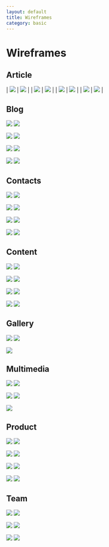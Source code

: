 ```yaml
---
layout: default
title: Wireframes
category: basic
---
```


# Wireframes

## Article
| ![](/images/frontend/wireframes/Article%20%231.png) | ![](/images/frontend/wireframes/Article%20%232.png) |
| ![](/images/frontend/wireframes/Article%20%233.png) | ![](/images/frontend/wireframes/Article%20%234.png) |
| ![](/images/frontend/wireframes/Article%20%235.png) | ![](/images/frontend/wireframes/Article%20%236.png) |
| ![](/images/frontend/wireframes/Article%20%237.png) | ![](/images/frontend/wireframes/Article%20%238.png) |

## Blog

![](/images/frontend/wireframes/Blog%20%231.png)
![](/images/frontend/wireframes/Blog%20%232.png)

![](/images/frontend/wireframes/Blog%20%233.png)
![](/images/frontend/wireframes/Blog%20%234.png)

![](/images/frontend/wireframes/Blog%20%235.png)
![](/images/frontend/wireframes/Blog%20%236.png)

![](/images/frontend/wireframes/Blog%20%237.png)
![](/images/frontend/wireframes/Blog%20%238.png)

## Contacts

![](/images/frontend/wireframes/Contacts%20%231.png)
![](/images/frontend/wireframes/Contacts%20%232.png)

![](/images/frontend/wireframes/Contacts%20%233.png)
![](/images/frontend/wireframes/Contacts%20%234.png)

![](/images/frontend/wireframes/Contacts%20%235.png)
![](/images/frontend/wireframes/Contacts%20%236.png)

![](/images/frontend/wireframes/Contacts%20%237.png)
![](/images/frontend/wireframes/Contacts%20%238.png)

## Content

![](/images/frontend/wireframes/Content%20%231.png)
![](/images/frontend/wireframes/Content%20%232.png)

![](/images/frontend/wireframes/Content%20%233.png)
![](/images/frontend/wireframes/Content%20%234.png)

![](/images/frontend/wireframes/Content%20%235.png)
![](/images/frontend/wireframes/Content%20%236.png)

![](/images/frontend/wireframes/Content%20%237.png)
![](/images/frontend/wireframes/Content%20%238.png)

## Gallery

![](/images/frontend/wireframes/Gallery%20%231.png)
![](/images/frontend/wireframes/Gallery%20%232.png)

![](/images/frontend/wireframes/Gallery%20%232.png)

## Multimedia

![](/images/frontend/wireframes/Multimedia%20%231.png)
![](/images/frontend/wireframes/Multimedia%20%232.png)

![](/images/frontend/wireframes/Multimedia%20%233.png)
![](/images/frontend/wireframes/Multimedia%20%234.png)

![](/images/frontend/wireframes/Multimedia%20%235.png)

## Product

![](/images/frontend/wireframes/Product%20%231.png)
![](/images/frontend/wireframes/Product%20%232.png)

![](/images/frontend/wireframes/Product%20%233.png)
![](/images/frontend/wireframes/Product%20%234.png)

![](/images/frontend/wireframes/Product%20%235.png)
![](/images/frontend/wireframes/Product%20%236.png)

![](/images/frontend/wireframes/Product%20%237.png)
![](/images/frontend/wireframes/Product%20%238.png)

## Team

![](/images/frontend/wireframes/Team%20%231.png)
![](/images/frontend/wireframes/Team%20%232.png)

![](/images/frontend/wireframes/Team%20%233.png)
![](/images/frontend/wireframes/Team%20%234.png)

![](/images/frontend/wireframes/Team%20%235.png)
![](/images/frontend/wireframes/Team%20%236.png)
